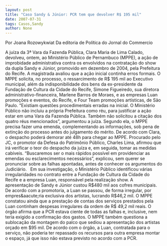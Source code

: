 ```yaml
---
layout: post
title: "Caso Sandy & Júnior: PCR tem que devolver R$ 195 mil"
date: 2007-07-31
tags: Casos,Sandy
author: None
---
```

Por Joana Rozowykwiat
Da editoria de Pol&iacute;tica do Jornal do Commercio

A ju&iacute;za da 3&ordf; Vara da Fazenda P&uacute;blica, Clara Maria de Lima Calado, devolveu, ontem, ao Minist&eacute;rio P&uacute;blico de Pernambuco (MPPE), a a&ccedil;&atilde;o de improbidade administrativa contra os envolvidos na contrata&ccedil;&atilde;o do show da dupla Sandy e J&uacute;nior, promovido em dezembro de 2004, pela Prefeitura do Recife. 
A magistrada avaliou que a a&ccedil;&atilde;o inicial continha erros formais. O MPPE solicita, no processo, o ressarcimento de R$ 195 mil ao Executivo municipal, al&eacute;m da indisponibilidade dos bens da ex-presidente da Funda&ccedil;&atilde;o de Cultura da Cidade do Recife, Simone Figueiredo, sua diretora administrativo-financeira, Marlene Barros de Moraes, e as empresas Luan promo&ccedil;&otilde;es e eventos, do Recife, e Four Team promo&ccedil;&otilde;es art&iacute;sticas, de S&atilde;o Paulo.
&ldquo;Existiam quest&otilde;es procedimentais erradas na inicial. O Minist&eacute;rio P&uacute;blico n&atilde;o incluiu a pr&oacute;pria Prefeitura como r&eacute;u, para justificar a a&ccedil;&atilde;o estar em uma Vara da Fazenda P&uacute;blica. Tamb&eacute;m n&atilde;o solicitou a cita&ccedil;&atilde;o dos quatro r&eacute;us mencionados&rdquo;, argumentou a ju&iacute;za. Segundo ela, o MPPE precisa fazer uma emenda, complementando as informa&ccedil;&otilde;es, sob pena de extin&ccedil;&atilde;o do processo antes do julgamento do m&eacute;rito. De acordo com Clara, o despacho poder&aacute; demorar at&eacute; 48h para chegar ao MPPE.
Procurado pelo JC, o promotor da Defesa do Patrim&ocirc;nio P&uacute;blico, Charles Lima, afirmou que ir&aacute; verificar o teor do despacho da ju&iacute;za e, em seguida, tomar as medidas cab&iacute;veis. &ldquo;Buscaremos ser o mais r&aacute;pidos poss&iacute;vel em providenciar as emendas ou esclarecimentos necess&aacute;rios&rdquo;, explicou, sem querer se pronunciar sobre as falhas apontadas, antes de conhecer os argumentos do Judici&aacute;rio.
&nbsp;
Em sua investiga&ccedil;&atilde;o, o Minist&eacute;rio P&uacute;blico identificou v&aacute;rias irregularidades no contrato entre a Funda&ccedil;&atilde;o de Cultura da Cidade do Recife e a empresa Luan, respons&aacute;vel pela realiza&ccedil;&atilde;o show. A apresenta&ccedil;&atilde;o de Sandy e J&uacute;nior custou R$480 mil aos cofres municipais. De acordo com a promotoria, a Luan se passou, de forma irregular, por empres&aacute;ria exclusiva dos artistas, lucrando R$46,2 mil. O MPPE constatou ainda que a presta&ccedil;&atilde;o de contas dos servi&ccedil;os prestados pela Luan continham despesas irregulares da ordem de R$ 49,2 mil reais. O &oacute;rg&atilde;o afirma que a PCR estava ciente de todas as falhas e, inclusive, nem teria exigido a confirma&ccedil;&atilde;o dos gastos.
O MPPE tamb&eacute;m questiona a subloca&ccedil;&atilde;o da montagem do palco que sediou a apresenta&ccedil;&atilde;o dos artistas or&ccedil;ado em $95 mil. De acordo com o &oacute;rg&atilde;o, a Luan, contratada para o servi&ccedil;o, n&atilde;o poderia ter repassado os recursos para outra empresa montar o espa&ccedil;o, j&aacute; que isso n&atilde;o estava previsto no acordo com a PCR. 